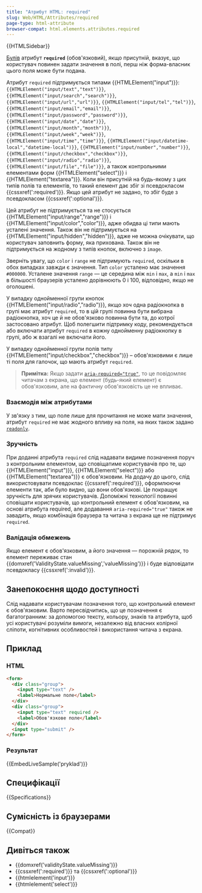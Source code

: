 ```yaml
---
title: "Атрибут HTML: required"
slug: Web/HTML/Attributes/required
page-type: html-attribute
browser-compat: html.elements.attributes.required
---
```


{{HTMLSidebar}}

[Булів](/uk/docs/Glossary/Boolean/HTML) атрибут **`required`** (обов'язковий), якщо присутній, вказує, що користувач повинен задати значення в полі, перш ніж форма-власник цього поля може бути подана.

Атрибут `required` підтримується типами {{HTMLElement("input")}}: `{{HTMLElement("input/text","text")}}`, `{{HTMLElement("input/search","search")}}`, `{{HTMLElement("input/url","url")}}`, `{{HTMLElement("input/tel","tel")}}`, `{{HTMLElement("input/email","email")}}`, `{{HTMLElement("input/password","password")}}`, `{{HTMLElement("input/date","date")}}`, `{{HTMLElement("input/month","month")}}`, `{{HTMLElement("input/week","week")}}`, `{{HTMLElement("input/time","time")}}`, `{{HTMLElement("input/datetime-local","datetime-local")}}`, `{{HTMLElement("input/number","number")}}`, `{{HTMLElement("input/checkbox","checkbox")}}`, `{{HTMLElement("input/radio","radio")}}`, `{{HTMLElement("input/file","file")}}`, а також контрольними елементами форм {{HTMLElement("select")}} і {{HTMLElement("textarea")}}. Коли він присутній на будь-якому з цих типів полів та елементів, то такий елемент дає збіг зі псевдокласом {{cssxref(':required')}}. Якщо цей атрибут не задано, то збіг буде з псевдокласом {{cssxref(':optional')}}.

Цей атрибут не підтримується та не стосується {{HTMLElement("input/range","range")}} і {{HTMLElement("input/color","color")}}, адже обидва ці типи мають усталені значення. Також він не підтримується на {{HTMLElement("input/hidden","hidden")}}, адже не можна очікувати, що користувач заповнить форму, яка прихована. Також він не підтримується на жодному з типів кнопок, включно з `image`.

Зверніть увагу, що `color` і `range` не підтримують `required`, оскільки в обох випадках завжди є значення. Тип `color` усталено має значення `#000000`. Усталене значення `range` — це середина між `min` і `max`, а `min` і `max` в більшості браузерів усталено дорівнюють 0 і 100, відповідно, якщо не оголошені.

У випадку однойменної групи кнопок {{HTMLElement("input/radio","radio")}}, якщо хоч одна радіокнопка в групі має атрибут `required`, то в цій групі повинна бути вибрана радіокнопка, хоч це й не обов'язково повинна бути та, до котрої застосовано атрибут. Щоб полегшити підтримку коду, рекомендується або включати атрибут `required` в кожну однойменну радіокнопку в групі, або ж взагалі не включати його.

У випадку однойменної групи полів типу {{HTMLElement("input/checkbox","checkbox")}} – обов'язковими є лише ті поля для галочок, що мають атрибут `required`.

> **Примітка:** Якщо задати [`aria-required="true"`](/uk/docs/Web/Accessibility/ARIA/Attributes/aria-required), то це повідомляє читачам з екрана, що елемент (будь-який елемент) є обов'язковим, але на фактичну обов'язковість це не впливає.

### Взаємодія між атрибутами

У зв'язку з тим, що поле лише для прочитання не може мати значення, атрибут `required` не має жодного впливу на поля, на яких також задано [`readonly`](/uk/docs/Web/HTML/Attributes/readonly).

### Зручність

При доданні атрибута `required` слід надавати видиме позначення поруч з контрольним елементом, що сповіщатиме користувачів про те, що {{HTMLElement("input")}}, {{HTMLElement("select")}} або {{HTMLElement("textarea")}} є обов'язковим. На додачу до цього, слід використовувати псевдоклас {{cssxref(':required')}}, оформлюючи елементи так, аби було видно, що вони обов'язкові. Це покращує зручність для зрячих користувачів. Допоміжні технології повинні сповіщати користувачів, що контрольний елемент є обов'язковим, на основі атрибута required, але додавання `aria-required="true"` також не завадить, якщо комбінація браузера та читача з екрана ще не підтримує `required`.

### Валідація обмежень

Якщо елемент є обов'язковим, а його значення — порожній рядок, то елемент переживає стан {{domxref('ValidityState.valueMissing','valueMissing')}} і буде відповідати псевдокласу {{cssxref(':invalid')}}.

## Занепокоєння щодо доступності

Слід надавати користувачам позначення того, що контрольний елемент є обов'язковим. Варто пересвідчитись, що це позначення є багатогранним: за допомогою тексту, кольору, знаків та атрибута, щоб усі користувачі розуміли вимоги, незалежно від власних колірної сліпоти, когнітивних особливостей і використання читача з екрана.

## Приклад

### HTML

```html
<form>
  <div class="group">
    <input type="text" />
    <label>Нормальне поле</label>
  </div>
  <div class="group">
    <input type="text" required />
    <label>Обов'язкове поле</label>
  </div>
  <input type="submit" />
</form>
```

### Результат

{{EmbedLiveSample('pryklad')}}

## Специфікації

{{Specifications}}

## Сумісність із браузерами

{{Compat}}

## Дивіться також

- {{domxref('validityState.valueMissing')}}
- {{cssxref(':required')}} та {{cssxref(':optional')}}
- {{htmlelement('input')}}
- {{htmlelement('select')}}
